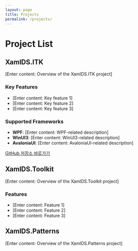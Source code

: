```yaml
---
layout: page
title: Projects
permalink: /projects/
---
```


# Project List

## XamlDS.ITK

[Enter content: Overview of the XamlDS.ITK project]

### Key Features

- [Enter content: Key feature 1]
- [Enter content: Key feature 2]
- [Enter content: Key feature 3]

### Supported Frameworks

- **WPF**: [Enter content: WPF-related description]
- **WinUI3**: [Enter content: WinUI3-related description]
- **AvaloniaUI**: [Enter content: AvaloniaUI-related description]

[GitHub 저장소 바로가기](https://github.com/shin-jaeseon/XamlDS.ITK)

## XamlDS.Toolkit

[Enter content: Overview of the XamlDS.Toolkit project]

### Features

- [Enter content: Feature 1]
- [Enter content: Feature 2]
- [Enter content: Feature 3]

## XamlDS.Patterns

[Enter content: Overview of the XamlDS.Patterns project]
